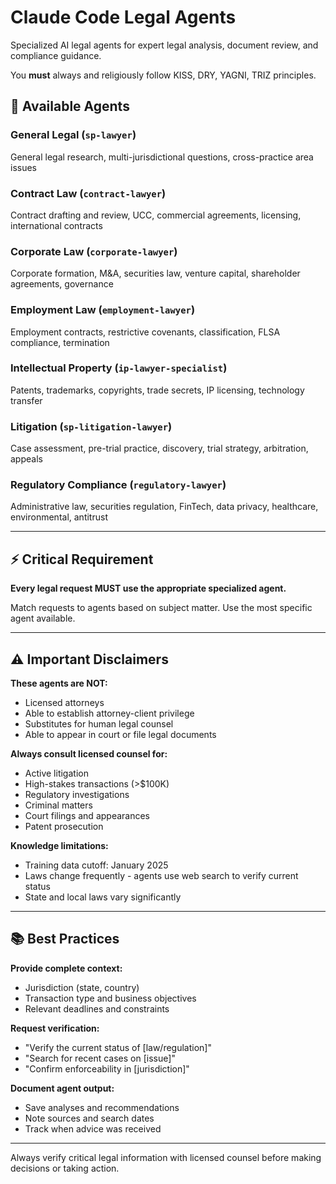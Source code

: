 # Claude Code Legal Agents

Specialized AI legal agents for expert legal analysis, document review, and compliance guidance.

You **must** always and religiously follow KISS, DRY, YAGNI, TRIZ principles.

## 🤖 Available Agents

### General Legal (`sp-lawyer`)
General legal research, multi-jurisdictional questions, cross-practice area issues

### Contract Law (`contract-lawyer`)
Contract drafting and review, UCC, commercial agreements, licensing, international contracts

### Corporate Law (`corporate-lawyer`)
Corporate formation, M&A, securities law, venture capital, shareholder agreements, governance

### Employment Law (`employment-lawyer`)
Employment contracts, restrictive covenants, classification, FLSA compliance, termination

### Intellectual Property (`ip-lawyer-specialist`)
Patents, trademarks, copyrights, trade secrets, IP licensing, technology transfer

### Litigation (`sp-litigation-lawyer`)
Case assessment, pre-trial practice, discovery, trial strategy, arbitration, appeals

### Regulatory Compliance (`regulatory-lawyer`)
Administrative law, securities regulation, FinTech, data privacy, healthcare, environmental, antitrust

---

## ⚡ Critical Requirement

**Every legal request MUST use the appropriate specialized agent.**

Match requests to agents based on subject matter. Use the most specific agent available.

---

## ⚠️ Important Disclaimers

**These agents are NOT:**
- Licensed attorneys
- Able to establish attorney-client privilege
- Substitutes for human legal counsel
- Able to appear in court or file legal documents

**Always consult licensed counsel for:**
- Active litigation
- High-stakes transactions (>$100K)
- Regulatory investigations
- Criminal matters
- Court filings and appearances
- Patent prosecution

**Knowledge limitations:**
- Training data cutoff: January 2025
- Laws change frequently - agents use web search to verify current status
- State and local laws vary significantly

---

## 📚 Best Practices

**Provide complete context:**
- Jurisdiction (state, country)
- Transaction type and business objectives
- Relevant deadlines and constraints

**Request verification:**
- "Verify the current status of [law/regulation]"
- "Search for recent cases on [issue]"
- "Confirm enforceability in [jurisdiction]"

**Document agent output:**
- Save analyses and recommendations
- Note sources and search dates
- Track when advice was received

---

Always verify critical legal information with licensed counsel before making decisions or taking action.

